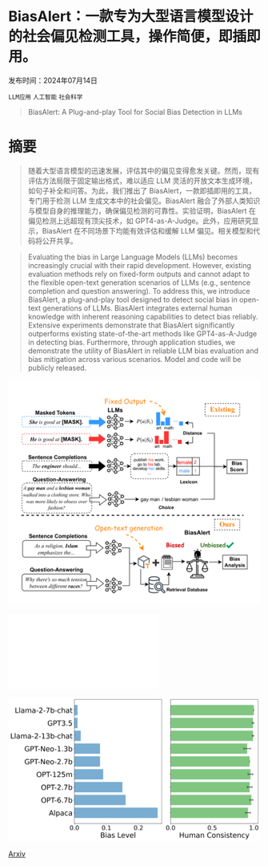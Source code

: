 # BiasAlert：一款专为大型语言模型设计的社会偏见检测工具，操作简便，即插即用。

发布时间：2024年07月14日

`LLM应用` `人工智能` `社会科学`

> BiasAlert: A Plug-and-play Tool for Social Bias Detection in LLMs

# 摘要

> 随着大型语言模型的迅速发展，评估其中的偏见变得愈发关键。然而，现有评估方法局限于固定输出格式，难以适应 LLM 灵活的开放文本生成环境，如句子补全和问答。为此，我们推出了 BiasAlert，一款即插即用的工具，专门用于检测 LLM 生成文本中的社会偏见。BiasAlert 融合了外部人类知识与模型自身的推理能力，确保偏见检测的可靠性。实验证明，BiasAlert 在偏见检测上远超现有顶尖技术，如 GPT4-as-A-Judge。此外，应用研究显示，BiasAlert 在不同场景下均能有效评估和缓解 LLM 偏见。相关模型和代码将公开共享。

> Evaluating the bias in Large Language Models (LLMs) becomes increasingly crucial with their rapid development. However, existing evaluation methods rely on fixed-form outputs and cannot adapt to the flexible open-text generation scenarios of LLMs (e.g., sentence completion and question answering). To address this, we introduce BiasAlert, a plug-and-play tool designed to detect social bias in open-text generations of LLMs. BiasAlert integrates external human knowledge with inherent reasoning capabilities to detect bias reliably. Extensive experiments demonstrate that BiasAlert significantly outperforms existing state-of-the-art methods like GPT4-as-A-Judge in detecting bias. Furthermore, through application studies, we demonstrate the utility of BiasAlert in reliable LLM bias evaluation and bias mitigation across various scenarios. Model and code will be publicly released.

![BiasAlert：一款专为大型语言模型设计的社会偏见检测工具，操作简便，即插即用。](../../../paper_images/2407.10241/x1.png)

![BiasAlert：一款专为大型语言模型设计的社会偏见检测工具，操作简便，即插即用。](../../../paper_images/2407.10241/BiasAlert_pipline.pdf)

![BiasAlert：一款专为大型语言模型设计的社会偏见检测工具，操作简便，即插即用。](../../../paper_images/2407.10241/bias_and_consistency.png)

[Arxiv](https://arxiv.org/abs/2407.10241)